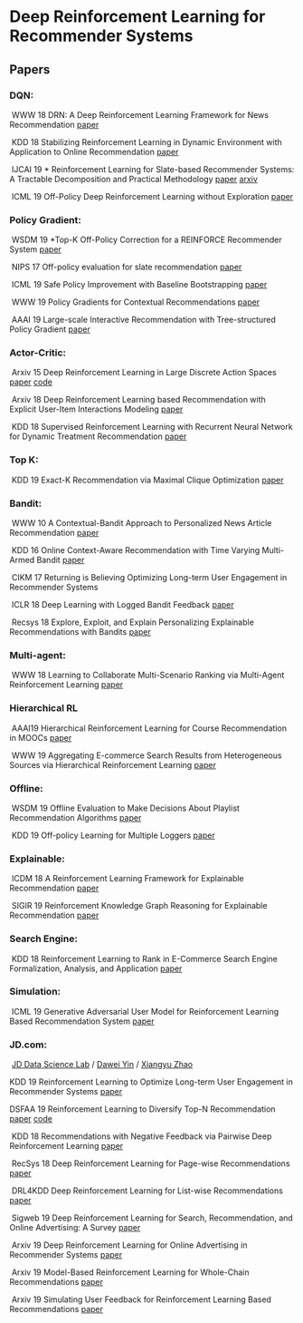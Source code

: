 # Deep Reinforcement Learning for Recommender Systems 
## Papers

### DQN:

​    WWW 18 DRN: A Deep Reinforcement Learning Framework for News Recommendation [paper](https://dl.acm.org/citation.cfm?id=3185994)

​    KDD 18 Stabilizing Reinforcement Learning in Dynamic Environment with Application to Online Recommendation [paper](https://dl.acm.org/citation.cfm?id=3220122)

​    IJCAI 19 * Reinforcement Learning for Slate-based Recommender Systems: A Tractable Decomposition and Practical Methodology [paper](https://www.cs.toronto.edu/~cebly/Papers/SlateQ_IJCAI_2019.pdf) [arxiv](https://arxiv.org/abs/1905.12767)

​    ICML 19 Off-Policy Deep Reinforcement Learning without Exploration [paper](http://proceedings.mlr.press/v97/fujimoto19a/fujimoto19a.pdf)



### Policy Gradient:

​    WSDM 19 *Top-K Off-Policy Correction for a REINFORCE Recommender System [paper](https://dl.acm.org/citation.cfm?id=3290999)

​    NIPS 17 Off-policy evaluation for slate recommendation [paper](http://papers.nips.cc/paper/6954-off-policy-evaluation-for-slate-recommendation.pdf)

​    ICML 19 Safe Policy Improvement with Baseline Bootstrapping [paper](http://proceedings.mlr.press/v97/laroche19a/laroche19a.pdf)

​    WWW 19 Policy Gradients for Contextual Recommendations [paper](https://dl.acm.org/citation.cfm?id=3313616)

​    AAAI 19 Large-scale Interactive Recommendation with Tree-structured Policy Gradient [paper](https://wvvw.aaai.org/ojs/index.php/AAAI/article/view/4204)

### Actor-Critic:

​    Arxiv 15 Deep Reinforcement Learning in Large Discrete Action Spaces [paper](https://arxiv.org/abs/1512.07679) [code](https://github.com/jimkon/Deep-Reinforcement-Learning-in-Large-Discrete-Action-Spaces)

​    Arxiv 18 Deep Reinforcement Learning based Recommendation with Explicit User-Item Interactions Modeling [paper](https://arxiv.org/abs/1810.12027)

​    KDD 18 Supervised Reinforcement Learning with Recurrent Neural Network for Dynamic Treatment Recommendation [paper](https://dl.acm.org/citation.cfm?id=3219961)

### Top K:

​    KDD 19 Exact-K Recommendation via Maximal Clique Optimization [paper](https://dl.acm.org/citation.cfm?id=3292500.3330832)

### Bandit:

​    WWW 10 A Contextual-Bandit Approach to Personalized News Article Recommendation [paper](https://dl.acm.org/citation.cfm?id=1772758)

​    KDD 16 Online Context-Aware Recommendation with Time Varying Multi-Armed Bandit [paper](https://dl.acm.org/citation.cfm?id=2939878)

​    CIKM 17 Returning is Believing Optimizing Long-term User Engagement in Recommender Systems

​    ICLR 18 Deep Learning with Logged Bandit Feedback [paper](https://dl.acm.org/citation.cfm?id=3133025)

​    Recsys 18 Explore, Exploit, and Explain Personalizing Explainable Recommendations with Bandits [paper](https://dl.acm.org/citation.cfm?id=3240354)



### Multi-agent:

​    WWW 18 Learning to Collaborate Multi-Scenario Ranking via Multi-Agent Reinforcement Learning [paper](https://dl.acm.org/citation.cfm?id=3186165)



### Hierarchical RL

​    AAAI19 Hierarchical Reinforcement Learning for Course Recommendation in MOOCs [paper](https://xiaojingzi.github.io/publications/AAAI19-zhang-et-al-HRL.pdf)

​    WWW 19 Aggregating E-commerce Search Results from Heterogeneous Sources via Hierarchical Reinforcement Learning [paper](https://dl.acm.org/citation.cfm?id=3313455)



### Offline:

​    WSDM 19 Offline Evaluation to Make Decisions About Playlist Recommendation Algorithms [paper](https://dl.acm.org/citation.cfm?id=3291027)

​     KDD 19 Off-policy Learning for Multiple Loggers [paper](https://dl.acm.org/citation.cfm?id=3330864)



### Explainable:

​    ICDM 18 A Reinforcement Learning Framework for Explainable Recommendation [paper](https://www.microsoft.com/en-us/research/uploads/prod/2018/08/main.pdf)

​    SIGIR 19 Reinforcement Knowledge Graph Reasoning for Explainable Recommendation [paper](https://dl.acm.org/citation.cfm?id=3331203)



### Search Engine:

​    KDD 18 Reinforcement Learning to Rank in E-Commerce Search Engine Formalization, Analysis, and Application [paper](https://dl.acm.org/citation.cfm?id=3219846)



### Simulation:

​    ICML 19 Generative Adversarial User Model for Reinforcement Learning Based Recommendation System [paper](http://proceedings.mlr.press/v97/chen19f.html)



### JD.com: 

​		[JD Data Science Lab](https://datascience.jd.com/page/publications.html) /  [Dawei Yin](https://www.yindawei.com/) /  [Xiangyu Zhao]( https://www.cse.msu.edu/~zhaoxi35/)

   KDD 19 Reinforcement Learning to Optimize Long-term User Engagement in Recommender Systems [paper](https://dl.acm.org/citation.cfm?id=3330668)

   DSFAA 19 Reinforcement Learning to Diversify Top-N Recommendation [paper](https://link.springer.com/chapter/10.1007/978-3-030-18579-4_7) [code]( https://github.com/zoulixin93/FMCTS)

​    KDD 18 Recommendations with Negative Feedback via Pairwise Deep Reinforcement Learning [paper](https://dl.acm.org/citation.cfm?id=3219886)

​    RecSys 18 Deep Reinforcement Learning for Page-wise Recommendations [paper](https://dl.acm.org/citation.cfm?id=3240374)

​    DRL4KDD Deep Reinforcement Learning for List-wise Recommendations [paper](https://arxiv.org/abs/1801.00209)

​    Sigweb 19 Deep Reinforcement Learning for Search, Recommendation, and Online Advertising: A Survey [paper](https://dl.acm.org/citation.cfm?id=3320500)

​    Arxiv 19 Deep Reinforcement Learning for Online Advertising in Recommender Systems [paper](https://arxiv.org/abs/1909.03602)

​    Arxiv 19 Model-Based Reinforcement Learning for Whole-Chain Recommendations [paper](https://arxiv.org/abs/1902.03987)

​    Arxiv 19 Simulating User Feedback for Reinforcement Learning Based Recommendations [paper](https://arxiv.org/abs/1906.11462)